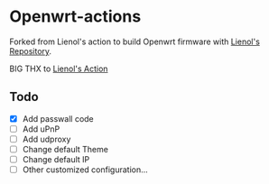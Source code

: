 # Openwrt-actions

Forked from Lienol's action to build Openwrt firmware with [Lienol's Repository](https://github.com/Lienol/openwrt).

BIG THX to [Lienol's Action](https://github.com/Lienol/openwrt-actions)

## Todo

- [x] Add passwall code
- [ ] Add uPnP
- [ ] Add udproxy
- [ ] Change default Theme
- [ ] Change default IP
- [ ] Other customized configuration...
